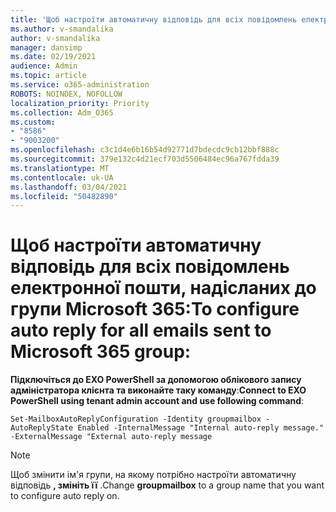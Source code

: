```yaml
---
title: 'Щоб настроїти автоматичну відповідь для всіх повідомлень електронної пошти, надісланих до групи Microsoft 365:'
ms.author: v-smandalika
author: v-smandalika
manager: dansimp
ms.date: 02/19/2021
audience: Admin
ms.topic: article
ms.service: o365-administration
ROBOTS: NOINDEX, NOFOLLOW
localization_priority: Priority
ms.collection: Adm_O365
ms.custom:
- "8586"
- "9003200"
ms.openlocfilehash: c3c1d4e6b16b54d92771d7bdecdc9cb12bbf888c
ms.sourcegitcommit: 379e132c4d21ecf703d5506484ec96a767fdda39
ms.translationtype: MT
ms.contentlocale: uk-UA
ms.lasthandoff: 03/04/2021
ms.locfileid: "50482890"
---
```

# <a name="to-configure-auto-reply-for-all-emails-sent-to-microsoft-365-group"></a><span data-ttu-id="7c994-102">Щоб настроїти автоматичну відповідь для всіх повідомлень електронної пошти, надісланих до групи Microsoft 365:</span><span class="sxs-lookup"><span data-stu-id="7c994-102">To configure auto reply for all emails sent to Microsoft 365 group:</span></span>

<span data-ttu-id="7c994-103">**Підключіться до EXO PowerShell за допомогою облікового запису адміністратора клієнта та виконайте таку команду**:</span><span class="sxs-lookup"><span data-stu-id="7c994-103">**Connect to EXO PowerShell using tenant admin account and use following command**:</span></span>

`Set-MailboxAutoReplyConfiguration -Identity groupmailbox -AutoReplyState Enabled -InternalMessage "Internal auto-reply message." -ExternalMessage "External auto-reply message`

> [!NOTE]
> <span data-ttu-id="7c994-104">Щоб змінити ім'я групи, на якому потрібно настроїти автоматичну відповідь **, змініть її** .</span><span class="sxs-lookup"><span data-stu-id="7c994-104">Change **groupmailbox** to a group name that you want to configure auto reply on.</span></span>

